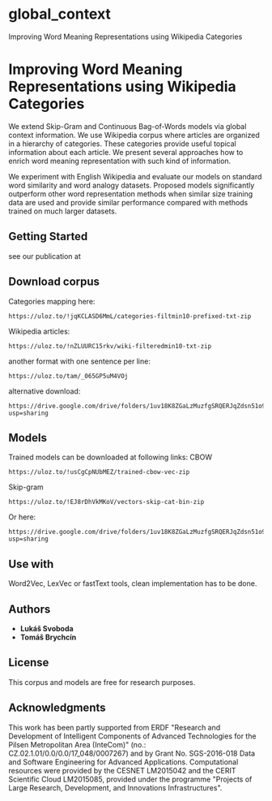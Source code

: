 # global_context
Improving Word Meaning Representations using Wikipedia Categories

# Improving Word Meaning Representations using Wikipedia Categories

We extend Skip-Gram and Continuous Bag-of-Words models via global context information. We use Wikipedia corpus where articles are organized in a hierarchy of categories. These categories provide useful topical information about each article. We present several approaches how to enrich word meaning representation with such kind of information.

We experiment with English Wikipedia and evaluate our models on standard word similarity and word analogy datasets. Proposed models significantly outperform other word representation methods when similar size training data are used and provide similar performance compared with methods trained on much larger datasets.

## Getting Started

see our publication at 

## Download corpus

Categories mapping here:
```
https://uloz.to/!jqKCLASD6MmL/categories-filtmin10-prefixed-txt-zip
```
Wikipedia articles: 
```
https://uloz.to/!nZLUURC15rkv/wiki-filteredmin10-txt-zip
```

another format with one sentence per line: 
```
https://uloz.to/tam/_065GP5uM4VOj
```

alternative download: 
```
https://drive.google.com/drive/folders/1uv18K8ZGaLzMuzfgSRQERJqZdsn51o9B?usp=sharing
```

## Models

Trained models can be downloaded at following links: 
CBOW
```
https://uloz.to/!usCgCpNUbMEZ/trained-cbow-vec-zip
```
Skip-gram
```
https://uloz.to/!EJ8rDhVkMKoV/vectors-skip-cat-bin-zip
```

Or here: 
```
https://drive.google.com/drive/folders/1uv18K8ZGaLzMuzfgSRQERJqZdsn51o9B?usp=sharing
```

## Use with 

Word2Vec, LexVec or fastText tools, clean implementation has to be done.

## Authors

* **Lukáš Svoboda** 
* **Tomáš Brychcín** 

## License

This corpus and models are free for research purposes. 

## Acknowledgments
This work has been partly supported from ERDF "Research and Development of Intelligent Components of Advanced Technologies for the Pilsen Metropolitan Area (InteCom)" (no.: CZ.02.1.01/0.0/0.0/17\_048/0007267) and by Grant No. SGS-2016-018 Data and Software Engineering for Advanced Applications. Computational resources were provided by the CESNET LM2015042 and the CERIT Scientific Cloud LM2015085, provided under the programme "Projects of Large Research, Development, and Innovations Infrastructures".
